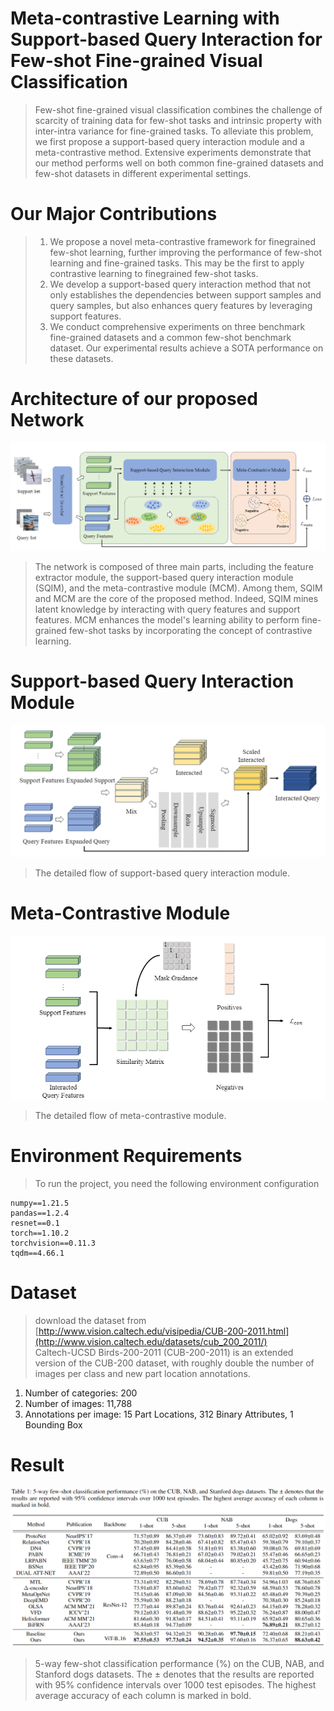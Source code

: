 # Meta-contrastive Learning with Support-based Query Interaction for Few-shot Fine-grained Visual Classification

> Few-shot fine-grained visual classification combines the challenge of scarcity of training data for few-shot tasks and intrinsic property with inter-intra variance for fine-grained tasks. To alleviate this problem, we first propose a support-based query interaction module and a meta-contrastive method. Extensive experiments demonstrate that our method performs well on both common fine-grained datasets and few-shot datasets in different experimental settings.

# Our Major Contributions

> 1. We propose a novel meta-contrastive framework for finegrained few-shot learning, further improving the performance of few-shot learning and fine-grained tasks. This may be the first to apply contrastive learning to finegrained few-shot tasks.
> 2. We develop a support-based query interaction method that not only establishes the dependencies between support samples and query samples, but also enhances query features by leveraging support features.
> 3. We conduct comprehensive experiments on three benchmark fine-grained datasets and a common few-shot benchmark dataset. Our experimental results achieve a SOTA performance on these datasets.

# Architecture of our proposed Network

![image-20231016210225341](./pictures/1.png)

> The network is composed of three main parts, including the feature extractor module, the support-based query interaction module (SQIM), and the meta-contrastive module (MCM). Among them, SQIM and MCM are the core of the proposed method. Indeed, SQIM mines latent knowledge by interacting with query features and support features. MCM enhances the model's learning ability to perform fine-grained few-shot tasks by incorporating the concept of contrastive learning.

# Support-based Query Interaction Module

<img src="./pictures/3.png" alt="image-20231016212731788" style="zoom:150%;" />

> The detailed flow of support-based query interaction module.

# Meta-Contrastive Module

<img src="./pictures/4.png" alt="image-20231016212851060" style="zoom:150%;" />

> The detailed flow of meta-contrastive module.

# Environment Requirements

> To run the project, you need the following environment configuration

``````
numpy==1.21.5
pandas==1.2.4
resnet==0.1
torch==1.10.2
torchvision==0.11.3
tqdm==4.66.1
``````
# Dataset
>download the dataset from [http://www.vision.caltech.edu/visipedia/CUB-200-2011.html](http://www.vision.caltech.edu/datasets/cub_200_2011/)<br>
Caltech-UCSD Birds-200-2011 (CUB-200-2011) is an extended version of the CUB-200 dataset, with roughly double the number of images per class and new part location annotations.
1. Number of categories: 200
2. Number of images: 11,788
3. Annotations per image: 15 Part Locations, 312 Binary Attributes, 1 Bounding Box

# Result

![image-20231016210844054](./pictures/2.png)

> 5-way few-shot classification performance (%) on the CUB, NAB, and Stanford dogs datasets. The ± denotes that the results are reported with 95% confidence intervals over 1000 test episodes. The highest average accuracy of each column is marked in bold.

